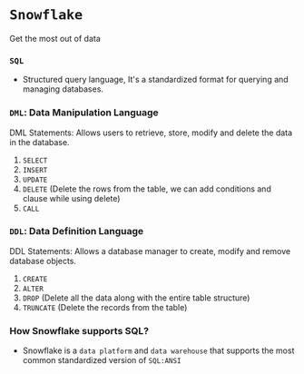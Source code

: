 # `Snowflake`
Get the most out of data

### `SQL`
- Structured query language, It's a standardized format for querying and managing databases.

### `DML`: Data Manipulation Language

DML Statements: Allows users to retrieve, store, modify and delete the data in the database.
1. `SELECT`
2. `INSERT`
3. `UPDATE` 
4. `DELETE` (Delete the rows from the table, we can add conditions and clause while using delete)
5. `CALL` 

### `DDL`: Data Definition Language

DDL Statements: Allows a database manager to create, modify and remove database objects.
1. `CREATE` 
2. `ALTER` 
3. `DROP` (Delete all the data along with the entire table structure)
4. `TRUNCATE` (Delete the records from the table)

### How Snowflake supports SQL?
- Snowflake is a `data platform` and `data warehouse` that supports the most common standardized version of `SQL:ANSI`
